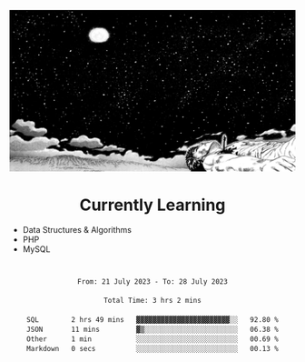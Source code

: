 <!-- Profile image -->
<p align="center">
 <img src="assets/guts-meadow.jpg" width="1080px">
</p>
<!-- Profile image end -->

<!-- Currently learning -->
<h1 align="center">Currently Learning </h1>

* Data Structures & Algorithms
* PHP
* MySQL 
#
<!-- Currently learning end -->

<div align="center">
<!--START_SECTION:waka-->

```txt
From: 21 July 2023 - To: 28 July 2023

Total Time: 3 hrs 2 mins

SQL        2 hrs 49 mins   ▓▓▓▓▓▓▓▓▓▓▓▓▓▓▓▓▓▓▓▓▓▓▓░░   92.80 %
JSON       11 mins         ▓▒░░░░░░░░░░░░░░░░░░░░░░░   06.38 %
Other      1 min           ░░░░░░░░░░░░░░░░░░░░░░░░░   00.69 %
Markdown   0 secs          ░░░░░░░░░░░░░░░░░░░░░░░░░   00.13 %
```

<!--END_SECTION:waka-->
</div>
